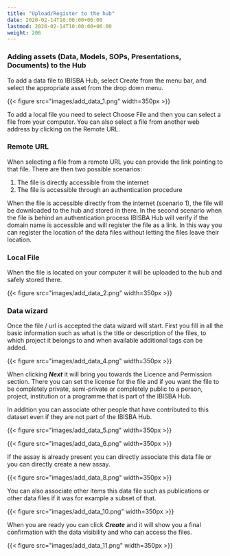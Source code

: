 ```yaml
---
title: "Upload/Register to the hub"
date: 2020-02-14T10:00:00+06:00
lastmod: 2020-02-14T10:00:00+06:00
weight: 206
---
```


### Adding assets (Data, Models, SOPs, Presentations, Documents) to the Hub
To add a data file to IBISBA Hub, select Create from the menu bar, and select the appropriate asset from the drop down menu.

{{< figure src="images/add_data_1.png" width=350px >}}

To add a local file you need to select Choose File and then you can select a file from your computer. You can also select a file from another web address by clicking on the Remote URL.

### Remote URL

When selecting a file from a remote URL you can provide the link pointing to that file. 
There are then two possible scenarios:
 1. The file is directly accessible from the internet
 2. The file is accessible through an authentication procedure

When the file is accessible directly from the internet (scenario 1), the file will be downloaded to the hub and stored in there. In the second scenario when the file is behind an authentication process IBISBA Hub will verify if the domain name is accessible and will register the file as a link. In this way you can register the location of the data files without letting the files leave their location.

### Local File

When the file is located on your computer it will be uploaded to the hub and safely stored there.

{{< figure src="images/add_data_2.png" width=350px >}}

### Data wizard
Once the file / url is accepted the data wizard will start. First you fill in all the basic information such as what is the title or description of the files, to which project it belongs to and when available additional tags can be added.

{{< figure src="images/add_data_4.png" width=350px >}}

When clicking ***Next*** it will bring you towards the Licence and Permission section. There you can set the license for the file and if you want the file to be completely private, semi-private or completely public to a person, project, institution or a programme that is part of the IBISBA Hub.

In addition you can associate other people that have contributed to this dataset even if they are not part of the IBISBA Hub.

{{< figure src="images/add_data_5.png" width=350px >}}

{{< figure src="images/add_data_6.png" width=350px >}}

If the assay is already present you can directly associate this data file or you can directly create a new assay.

{{< figure src="images/add_data_8.png" width=350px >}}

You can also associate other items this data file such as publications or other data files if it was for example a subset of that.

{{< figure src="images/add_data_10.png" width=350px >}}

When you are ready you can click ***Create*** and it will show you a final confirmation with the data visibility and who can access the files.

{{< figure src="images/add_data_11.png" width=350px >}}



